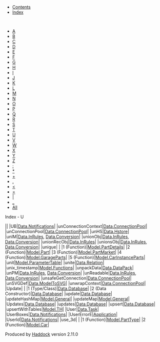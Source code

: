 -   [Contents](index.html)
-   [Index](doc-index.html)

 

-   [A](doc-index-A.html)
-   [B](doc-index-B.html)
-   [C](doc-index-C.html)
-   [D](doc-index-D.html)
-   [E](doc-index-E.html)
-   [F](doc-index-F.html)
-   [G](doc-index-G.html)
-   [H](doc-index-H.html)
-   [I](doc-index-I.html)
-   [J](doc-index-J.html)
-   [K](doc-index-K.html)
-   [L](doc-index-L.html)
-   [M](doc-index-M.html)
-   [N](doc-index-N.html)
-   [O](doc-index-O.html)
-   [P](doc-index-P.html)
-   [Q](doc-index-Q.html)
-   [R](doc-index-R.html)
-   [S](doc-index-S.html)
-   [T](doc-index-T.html)
-   [U](doc-index-U.html)
-   [V](doc-index-V.html)
-   [W](doc-index-W.html)
-   [X](doc-index-X.html)
-   [Y](doc-index-Y.html)
-   [Z](doc-index-Z.html)
-   [:](doc-index-58.html)
-   [\*](doc-index-42.html)
-   [+](doc-index-43.html)
-   [.](doc-index-46.html)
-   [\<](doc-index-60.html)
-   [=](doc-index-61.html)
-   [|](doc-index-124.html)
-   [\_](doc-index-95.html)
-   [All](doc-index-All.html)

Index - U

||
|UB|[Data.Notifications](Data-Notifications.html#v:UB)|
|unConnectionContext|[Data.ConnectionPool](Data-ConnectionPool.html#v:unConnectionContext)|
|unConnectionPool|[Data.ConnectionPool](Data-ConnectionPool.html#v:unConnectionPool)|
|unHS|[Data.Hstore](Data-Hstore.html#v:unHS)|
|unIM|[Data.InRules](Data-InRules.html#v:unIM), [Data.Conversion](Data-Conversion.html#v:unIM)|
|unionObj|[Data.InRules](Data-InRules.html#v:unionObj), [Data.Conversion](Data-Conversion.html#v:unionObj)|
|unionRecObj|[Data.InRules](Data-InRules.html#v:unionRecObj)|
|unionsObj|[Data.InRules](Data-InRules.html#v:unionsObj), [Data.Conversion](Data-Conversion.html#v:unionsObj)|
|unique| |
|1 (Function)|[Model.PartDetails](Model-PartDetails.html#v:unique)|
|2 (Function)|[Model.Part](Model-Part.html#v:unique)|
|3 (Function)|[Model.PartMarket](Model-PartMarket.html#v:unique)|
|4 (Function)|[Model.GarageParts](Model-GarageParts.html#v:unique)|
|5 (Function)|[Model.CarInstanceParts](Model-CarInstanceParts.html#v:unique)|
|unit|[Model.ParameterTable](Model-ParameterTable.html#v:unit)|
|unite|[Data.Relation](Data-Relation.html#v:unite)|
|unix\_timestamp|[Model.Functions](Model-Functions.html#v:unix_timestamp)|
|unpackData|[Data.DataPack](Data-DataPack.html#v:unpackData)|
|unPM|[Data.InRules](Data-InRules.html#v:unPM), [Data.Conversion](Data-Conversion.html#v:unPM)|
|unReadable|[Data.InRules](Data-InRules.html#v:unReadable), [Data.Conversion](Data-Conversion.html#v:unReadable)|
|unsafeGetConnection|[Data.ConnectionPool](Data-ConnectionPool.html#v:unsafeGetConnection)|
|unSVGDef|[Data.ModelToSVG](Data-ModelToSVG.html#v:unSVGDef)|
|unwrapContext|[Data.ConnectionPool](Data-ConnectionPool.html#v:unwrapContext)|
|Update| |
|1 (Type/Class)|[Data.Database](Data-Database.html#t:Update)|
|2 (Data Constructor)|[Data.Database](Data-Database.html#v:Update)|
|update|[Data.Database](Data-Database.html#v:update)|
|updateHashMap|[Model.General](Model-General.html#v:updateHashMap)|
|updateMap|[Model.General](Model-General.html#v:updateMap)|
|Updates|[Data.Database](Data-Database.html#v:Updates)|
|updates|[Data.Database](Data-Database.html#v:updates)|
|upsert|[Data.Database](Data-Database.html#v:upsert)|
|upsertWithTables|[Model.TH](Model-TH.html#v:upsertWithTables)|
|User|[Data.Task](Data-Task.html#v:User)|
|UserBoxes|[Data.Notifications](Data-Notifications.html#t:UserBoxes)|
|UserErrorE|[Application](Application.html#v:UserErrorE)|
|UserId|[Data.Notifications](Data-Notifications.html#t:UserId)|
|use\_3d| |
|1 (Function)|[Model.PartType](Model-PartType.html#v:use_3d)|
|2 (Function)|[Model.Car](Model-Car.html#v:use_3d)|

Produced by [Haddock](http://www.haskell.org/haddock/) version 2.11.0

